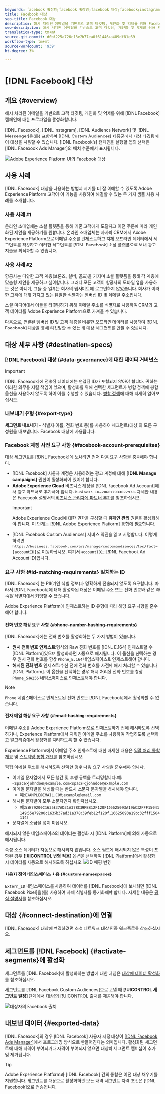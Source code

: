 ```yaml
---
keywords: facebook 확장명;facebook 확장명;facebook 대상;facebook;instagram;messenger;facebook messenger
title: Facebook 대상
seo-title: Facebook 대상
description: 해시 처리된 이메일을 기반으로 고객 타깃팅, 개인화 및 억제를 위해 Facebook 캠페인에 대한 프로필을 활성화합니다.
seo-description: 해시 처리된 이메일을 기반으로 고객 타깃팅, 개인화 및 억제를 위해 Facebook 캠페인에 대한 프로필을 활성화합니다.
translation-type: tm+mt
source-git-commit: d0b6225a726c13e2b77ea0f61446ea489df81e69
workflow-type: tm+mt
source-wordcount: '939'
ht-degree: 3%

---
```



# [!DNL Facebook] 대상

## 개요 {#overview}

해시 처리된 이메일을 기반으로 고객 타깃팅, 개인화 및 억제를 위해 [!DNL Facebook] 캠페인에 대한 프로파일을 활성화합니다.

[!DNL Facebook], [!DNL Instagram], [!DNL Audience Network] 및 [!DNL Messenger]을(를) 포함하여 [!DNL Custom Audiences] 제품군에서 대상 타깃팅에 이 대상을 사용할 수 있습니다. [!DNL Facebook’s] 캠페인을 실행할 앱의 선택은 [!DNL Facebook Ads Manager]의 배치 수준에서 표시됩니다.

![Adobe Experience Platform UI의 Facebook 대상](../../assets/catalog/social/facebook/catalog.png)

## 사용 사례

[!DNL Facebook] 대상을 사용하는 방법과 시기를 더 잘 이해할 수 있도록 Adobe Experience Platform 고객이 이 기능을 사용하여 해결할 수 있는 두 가지 샘플 사용 사례를 소개합니다.

### 사용 사례 #1

온라인 소매업체는 소셜 플랫폼을 통해 기존 고객에게 도달하고 이전 주문에 따라 개인화된 제안을 제공하기를 원합니다. 온라인 소매업체는 자사의 CRM에서 Adobe Experience Platform으로 이메일 주소를 인제스트하고 자체 오프라인 데이터에서 세그먼트를 작성하고 이러한 세그먼트를 [!DNL Facebook] 소셜 플랫폼으로 보내 광고 지출을 최적화할 수 있습니다.

### 사용 사례 #2

항공사는 다양한 고객 계층(브론즈, 실버, 골드)을 가지며 소셜 플랫폼을 통해 각 계층에 맞춤형 제안을 제공하고 싶어합니다. 그러나 모든 고객이 항공사의 모바일 앱을 사용하는 것은 아니며, 그들 중 일부는 회사의 웹사이트에 로그인하지 않았습니다. 회사가 이러한 고객에 대해 가지고 있는 유일한 식별자는 멤버십 ID 및 이메일 주소입니다.

소셜 미디어에서 이들을 타깃팅하기 위해 이메일 주소를 식별자로 사용하여 CRM의 고객 데이터를 Adobe Experience Platform으로 가져올 수 있습니다.

다음으로, 연결된 멤버십 ID 및 고객 계층을 비롯한 오프라인 데이터를 사용하여 [!DNL Facebook] 대상을 통해 타깃팅할 수 있는 새 대상 세그먼트를 만들 수 있습니다.

## 대상 세부 사항 {#destination-specs}

### [!DNL Facebook] 대상 {#data-governance}에 대한 데이터 거버넌스

>[!IMPORTANT]
>
>[!DNL Facebook]에 전송된 데이터에는 연결된 ID가 포함되지 않아야 합니다. 귀하는 이러한 의무를 지킬 책임이 있으며, 활성화를 위해 선택한 세그먼트가 병합 정책에 봉합 옵션을 사용하지 않도록 하여 이를 수행할 수 있습니다. [병합 정책](/help/profile/ui/merge-policies.md)에 대해 자세히 알아보십시오.

### 내보내기 유형 {#export-type}

**세그먼트 내보내기**  - 식별자(이름, 전화 번호 등)를 사용하여 세그먼트(대상)의 모든 구성원을 내보냅니다. Facebook 대상에 사용됩니다.

### Facebook 계정 사전 요구 사항 {#facebook-account-prerequisites}

대상 세그먼트를 [!DNL Facebook]에 보내려면 먼저 다음 요구 사항을 충족해야 합니다.

- [!DNL Facebook] 사용자 계정은 사용하려는 광고 계정에 대해 **[!DNL Manage campaigns]** 권한이 활성화되어 있어야 합니다.
- **Adobe Experience Cloud** 비즈니스 계정을 [!DNL Facebook Ad Account]에서 광고 파트너로 추가해야 합니다.  `business ID=206617933627973`. 자세한 내용은 Facebook 설명서의 [비즈니스 관리자에 파트너 추가](https://www.facebook.com/business/help/1717412048538897)를 참조하십시오.
   >[!IMPORTANT]
   >
   > Adobe Experience Cloud에 대한 권한을 구성할 때 **캠페인 관리** 권한을 활성화해야 합니다. 이 단계는 [!DNL Adobe Experience Platform] 통합에 필요합니다.
- [!DNL Facebook Custom Audiences] 서비스 약관을 읽고 서명합니다. 이렇게 하려면 `https://business.facebook.com/ads/manage/customaudiences/tos/?act=[accountID]`로 이동하십시오. 여기서 `accountID`는 [!DNL Facebook Ad Account ID]입니다.

### 요구 사항 {#id-matching-requirements} 일치하는 ID

[!DNL Facebook] 는 PII(개인 식별 정보)가 명확하게 전송되지 않도록 요구합니다. 따라서 [!DNL Facebook]에 대해 활성화된 대상은 이메일 주소 또는 전화 번호와 같은 *해시된* 식별자에서 키잉할 수 있습니다.

Adobe Experience Platform에 인제스트하는 ID 유형에 따라 해당 요구 사항을 준수해야 합니다.

#### 전화 번호 해싱 요구 사항 {#phone-number-hashing-requirements}

[!DNL Facebook]에는 전화 번호를 활성화하는 두 가지 방법이 있습니다.

- **원시 전화 번호 인제스트**:형식의 Raw 전화 번호를  [!DNL E.164] 인제스트할 수  [!DNL Platform]있으며 활성화하면 자동으로 해시됩니다. 이 옵션을 선택하는 경우 원시 전화 번호를 항상 `Phone_E.164` 네임스페이스로 인제스트해야 합니다.
- **해시된 전화 번호** 인제스트:수신 전에 전화 번호를 사전에 해시 처리할 수 있습니다 [!DNL Platform]. 이 옵션을 선택하는 경우 해시 처리된 전화 번호를 항상 `Phone_SHA256` 네임스페이스로 인제스트해야 합니다.

>[!NOTE]
>
>`Phone` 네임스페이스로 인제스트된 전화 번호는 [!DNL Facebook]에서 활성화할 수 없습니다.


#### 전자 메일 해싱 요구 사항 {#email-hashing-requirements}

이메일 주소를 Adobe Experience Platform으로 인제스트하기 전에 해시하도록 선택하거나, Experience Platform에서 지워진 이메일 주소를 사용하여 작업하도록 선택하고 알고리즘에서 활성화를 처리하도록 할 수 있습니다.

Experience Platform에서 이메일 주소 인제스트에 대한 자세한 내용은 [일괄 처리 통합 개요](/help/ingestion/batch-ingestion/overview.md) 및 [스트리밍 통합 개요](/help/ingestion/streaming-ingestion/overview.md)를 참조하십시오.

직접 이메일 주소를 해시하도록 선택한 경우 다음 요구 사항을 준수해야 합니다.

- 이메일 문자열에서 모든 행간 및 후행 공백을 트리밍합니다.예:`<space>johndoe@example.com<space>`;`johndoe@example.com`
- 이메일 문자열을 해싱할 때는 반드시 소문자 문자열을 해시해야 합니다.
   - 예:`EXAMPLE@EMAIL.COM`;`example@email.com`
- 해시된 문자열이 모두 소문자인지 확인하십시오.
   - 예:`55E79200C1635B37AD31A378C39FEB12F120F116625093A19bC32FFF15041149`;`55e79200c1635b37ad31a378c39feb12f120f116625093a19bc32fff15041149`
- 문자열에 소금을 넣지 마십시오.

해시되지 않은 네임스페이스의 데이터는 활성화 시 [!DNL Platform]에 의해 자동으로 해시됩니다.

속성 소스 데이터가 자동으로 해시되지 않습니다. 소스 필드에 해시되지 않은 특성이 포함된 경우 **[!UICONTROL 변형 적용]** 옵션을 선택하여 [!DNL Platform]에서 활성화 시 데이터를 자동으로 해시하도록 하십시오.
![ID 매핑 변형](../../assets/ui/activate-destinations/identity-mapping-transformation.png)

#### 사용자 정의 네임스페이스 사용 {#custom-namespaces}

`Extern_ID` 네임스페이스를 사용하여 데이터를 [!DNL Facebook]에 보내려면 [!DNL Facebook Pixel]을(를) 사용하여 자체 식별자를 동기화해야 합니다. 자세한 내용은 [공식 설명서](https://developers.facebook.com/docs/marketing-api/audiences/guides/custom-audiences/#external_identifiers)를 참조하십시오.

## 대상 {#connect-destination}에 연결

[!DNL Facebook] 대상에 연결하려면 [소셜 네트워크 대상 인증 워크플로](./workflow.md)를 참조하십시오.

## 세그먼트를 [!DNL Facebook] {#activate-segments}에 활성화

세그먼트를 [!DNL Facebook]에 활성화하는 방법에 대한 지침은 [대상에 데이터 활성화](../../ui/activate-destinations.md)를 참조하십시오.

세그먼트를 [!DNL Facebook Custom Audiences]으로 보낼 때 **[!UICONTROL 세그먼트 일정]** 단계에서 대상]의 [!UICONTROL 출처를 제공해야 합니다.

![대상자의 Facebook 출처](../../assets/catalog/social/facebook/facebook-origin-audience.png)

## 내보낸 데이터 {#exported-data}

[!DNL Facebook]의 경우 [!DNL Facebook] 사용자 지정 대상이 [[!DNL Facebook Ads Manager]](https://www.facebook.com/adsmanager/manage/)에서 프로그래밍 방식으로 만들어진다는 의미입니다. 활성화된 세그먼트에 대해 자격이 부여되거나 자격이 부여되지 않으면 대상의 세그먼트 멤버십이 추가 및 제거됩니다.

>[!TIP]
>
>Adobe Experience Platform과 [!DNL Facebook] 간의 통합은 이전 대상 채우기를 지원합니다. 세그먼트를 대상으로 활성화하면 모든 내역 세그먼트 자격 조건은 [!DNL Facebook]으로 전송됩니다.
